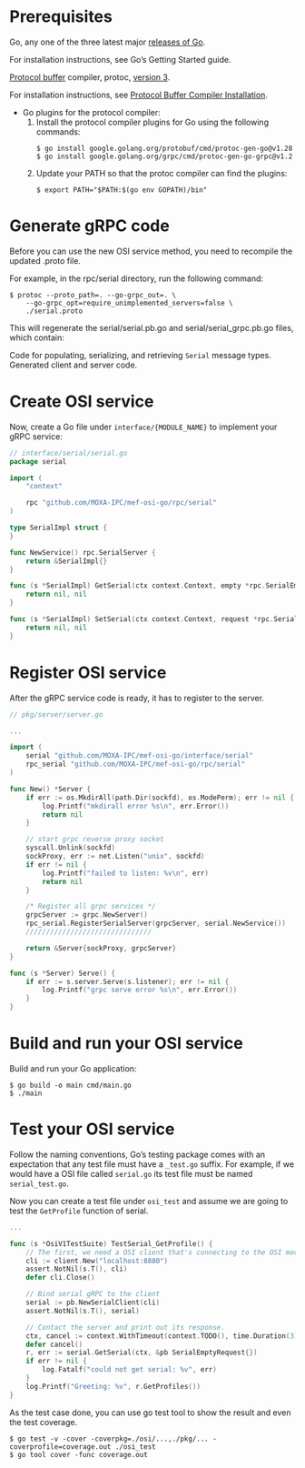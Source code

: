 # Prerequisites
Go, any one of the three latest major [releases of Go](https://golang.org/doc/devel/release.html).

For installation instructions, see Go’s Getting Started guide.

[Protocol buffer](https://developers.google.com/protocol-buffers) compiler, protoc, [version 3](https://protobuf.dev/programming-guides/proto3).

For installation instructions, see [Protocol Buffer Compiler Installation](https://grpc.io/docs/protoc-installation/).

- Go plugins for the protocol compiler:
    1. Install the protocol compiler plugins for Go using the following commands:
        ```
        $ go install google.golang.org/protobuf/cmd/protoc-gen-go@v1.28
        $ go install google.golang.org/grpc/cmd/protoc-gen-go-grpc@v1.2
        ```
    2. Update your PATH so that the protoc compiler can find the plugins:
        ```
        $ export PATH="$PATH:$(go env GOPATH)/bin"
        ```

# Generate gRPC code
Before you can use the new OSI service method, you need to recompile the updated .proto file.

For example, in the rpc/serial directory, run the following command:
```
$ protoc --proto_path=. --go-grpc_out=. \
    --go-grpc_opt=require_unimplemented_servers=false \
    ./serial.proto
```

This will regenerate the serial/serial.pb.go and serial/serial_grpc.pb.go files, which contain:

Code for populating, serializing, and retrieving `Serial` message types.
Generated client and server code.

# Create OSI service
Now, create a Go file under `interface/{MODULE_NAME}` to implement your gRPC service:
```go
// interface/serial/serial.go
package serial

import (
	"context"

	rpc "github.com/MOXA-IPC/mef-osi-go/rpc/serial"
)

type SerialImpl struct {
}

func NewService() rpc.SerialServer {
	return &SerialImpl{}
}

func (s *SerialImpl) GetSerial(ctx context.Context, empty *rpc.SerialEmptyRequest) (*rpc.SerialReply, error) {
	return nil, nil
}

func (s *SerialImpl) SetSerial(ctx context.Context, request *rpc.SerialRequest) (*rpc.SerialReply, error) {
	return nil, nil
}

```

# Register OSI service
After the gRPC service code is ready, it has to register to the server.

```go
// pkg/server/server.go

...

import (
    serial "github.com/MOXA-IPC/mef-osi-go/interface/serial"
	rpc_serial "github.com/MOXA-IPC/mef-osi-go/rpc/serial"
)

func New() *Server {
	if err := os.MkdirAll(path.Dir(sockfd), os.ModePerm); err != nil {
		log.Printf("mkdirall error %s\n", err.Error())
		return nil
	}

	// start grpc reverse proxy socket
	syscall.Unlink(sockfd)
	sockProxy, err := net.Listen("unix", sockfd)
	if err != nil {
		log.Printf("failed to listen: %v\n", err)
		return nil
	}

	/* Register all grpc services */
	grpcServer := grpc.NewServer()
	rpc_serial.RegisterSerialServer(grpcServer, serial.NewService())
	///////////////////////////////

	return &Server{sockProxy, grpcServer}
}

func (s *Server) Serve() {
	if err := s.server.Serve(s.listener); err != nil {
		log.Printf("grpc serve error %s\n", err.Error())
	}
}

```

# Build and run your OSI service
Build and run your Go application:

```shell
$ go build -o main cmd/main.go
$ ./main
```

# Test your OSI service
Follow the naming conventions, Go’s testing package comes with an expectation that any test file must have a `_test.go` suffix. For example, if we would have a OSI file called `serial.go` its test file must be named `serial_test.go`.

Now you can create a test file under `osi_test` and assume we are going to test the `GetProfile` function of serial.
```go
...

func (s *OsiV1TestSuite) TestSerial_GetProfile() {
    // The first, we need a OSI client that's connecting to the OSI mock server.
    cli := client.New("localhost:8880")
    assert.NotNil(s.T(), cli)
    defer cli.Close()

    // Bind serial gRPC to the client
    serial := pb.NewSerialClient(cli)
    assert.NotNil(s.T(), serial)

	// Contact the server and print out its response.
    ctx, cancel := context.WithTimeout(context.TODO(), time.Duration(3)*time.Second)
    defer cancel()
    r, err := serial.GetSerial(ctx, &pb SerialEmptyRequest{})
    if err != nil {
        log.Fatalf("could not get serial: %v", err)
    }
    log.Printf("Greeting: %v", r.GetProfiles())
}

```

As the test case done, you can use go test tool to show the result and even the test coverage.
```shell
$ go test -v -cover -coverpkg=./osi/...,./pkg/... -coverprofile=coverage.out ./osi_test
$ go tool cover -func coverage.out
```
